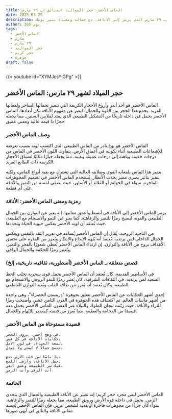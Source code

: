 ```yaml
---
title: الماس الأخضر، حجر المواليد المتألق لـ ٢٩ مارس
date: 2025-03-29
description: اشعر بأهمية الماس الأخضر، حجر المواليد لـ ٢٩ مارس الذي يرمز إلى الأناقة. دع جماله ومعناه ينير يومك.
author: 365 يوم
tags:
  - الماس الأخضر
  - مارس
  - ٢٩ مارس
  - حجر المواليد
  - حجر كريم
  - جوهرة
draft: false
---
```


{{< youtube id="XYMJcsYlGPg" >}}

## حجر الميلاد لشهر ٢٩ مارس: الماس الأخضر

الماس الأخضر هو أحد أندر وأروع الأحجار الكريمة التي تتميز بجمالها الساحر ولمعانها الفريد. يجمع هذا الحجر بين القوة والجمال، ليعبر عن مفهوم الأناقة بكل أبعادها. الماس الأخضر يحمل في داخله تاريخًا من التشكيل الطبيعي الذي يمتد لملايين السنين، مما يجعله حجرًا ذا قيمة عالية ومعنى عميق.

### وصف الماس الأخضر

الماس الأخضر هو نوع نادر من الماس الطبيعي الذي اكتسب لونه بسبب تعرضه للإشعاعات الطبيعية أثناء تكوينه في أعماق الأرض. يتفاوت اللون الأخضر في الماس من درجات خفيفة وباهتة إلى درجات عميقة وغنية، مما يجعله خيارًا مثاليًا لعشاق الأحجار الكريمة ذات الطابع الفريد.

يتميز هذا الماس بلمعانه القوي وصلابته العالية التي تشترك مع بقية أنواع الماس، ولكنه يتميز بتأثير بصري مميز يجذب الأنظار. يُستخدم الماس الأخضر في تصميم المجوهرات الفاخرة، سواء في الخواتم أو القلائد أو الأساور، حيث يضفي لمسة من التميز والأناقة على أي قطعة.

### رمزية ومعنى الماس الأخضر: الأناقة

يرمز الماس الأخضر إلى الأناقة في أبسط وأعمق معانيها. إنه يعبر عن التوازن بين الجمال الطبيعي والقوة، ليصبح رمزًا للتميز والرفاهية. كما يعبر عن النمو والانسجام مع الطبيعة، حيث يُعتقد أن لونه الأخضر يعكس حيوية الحياة وتجددها.

من الناحية الروحية، يُقال إن الماس الأخضر يُساعد في تعزيز الثقة بالنفس ويعكس الجمال الداخلي لمن يرتديه. يُعتقد أنه يُلهم الإبداع والابتكار ويُعزز من القدرة على تحقيق الأهداف بروح من الأناقة والتوازن. إن ارتداء الماس الأخضر يُعطي شعورًا بالفخر والتميز، ويُعتبر رمزًا للحكمة والجمال الراقي.

### قصص متعلقة بـ الماس الأخضر (أسطورية، ثقافية، تاريخية، إلخ)

في الأساطير القديمة، كان يُعتقد أن الماس الأخضر يحمل قوى سحرية تجلب الحظ السعيد لمن يرتديه. في الثقافات الشرقية، كان يُعتبر رمزًا للنمو الروحي والانسجام مع الطبيعة، وكان يُعتقد أنه يُعزز من طاقة القلب ويُعيد التوازن العاطفي.

إحدى أشهر الحكايات عن الماس الأخضر تتعلق بجوهرة "دريسدن الخضراء"، وهي واحدة من أشهر ماسات العالم. تم اكتشاف هذه الجوهرة في القرن الثامن عشر، وأصبحت رمزًا للثراء والأناقة، حيث زيّنت تيجان الملوك والنبلاء عبر العصور. الماس الأخضر يحمل معه قصصًا من الفخامة والعظمة، مما يُعزز من قيمته كمصدر للإلهام والجمال.

### قصيدة مستوحاة من الماس الأخضر

```
في وهج أخضر، يروي الحجر،  
حكايات الأناقة في كل عصر.  
لمعة الحياة، في لون الأمل،  
تنسج جمالًا لا يُمحى ولا يُبدل.

يا ماسًا من قلب الأرض نبع،  
حمل الأناقة، وأزهى اللمع.  
فيك سر الطبيعة وعمق الفن،  
أنت الرقي وأنت الزمن.
```

### الخاتمة

الماس الأخضر ليس مجرد حجر كريم؛ إنه تعبير عن الأناقة الطبيعية والجمال الذي يتحدى الزمن. يحمل في داخله قوة الأرض ورونق الطبيعة، مما يجعله رمزًا للتميز والرفاهية. سواء كان جزءًا من مجوهرات فاخرة أو هدية لشخص عزيز، فإن الماس الأخضر يُجسد معاني الأناقة والتألق في أبهى صورها.